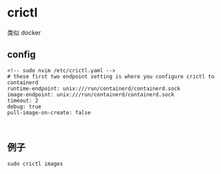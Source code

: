 # crictl
类似 docker


## config

```shell
<!-- sudo nvim /etc/crictl.yaml -->
# these first two endpoint setting is where you configure crictl to containerd
runtime-endpoint: unix:///run/containerd/containerd.sock
image-endpoint: unix:///run/containerd/containerd.sock
timeout: 2
debug: true
pull-image-on-create: false



```

## 例子
```shell
sudo crictl images
```
